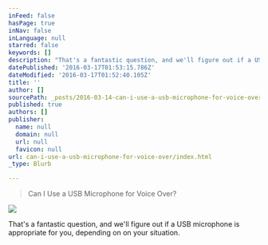 ```yaml
---
inFeed: false
hasPage: true
inNav: false
inLanguage: null
starred: false
keywords: []
description: "That's a fantastic question, and we'll figure out if a USB microphone is appropriate for you, depending on on your situation.\_"
datePublished: '2016-03-17T01:53:15.786Z'
dateModified: '2016-03-17T01:52:40.105Z'
title: ''
author: []
sourcePath: _posts/2016-03-14-can-i-use-a-usb-microphone-for-voice-over.md
published: true
authors: []
publisher:
  name: null
  domain: null
  url: null
  favicon: null
url: can-i-use-a-usb-microphone-for-voice-over/index.html
_type: Blurb

---
```

> Can I Use a USB Microphone for Voice Over?

![](https://s3-us-west-2.amazonaws.com/the-grid-img/p/58bbcb4453dc31156ee66e0cb4478046f84af12f.jpg)

That's a fantastic question, and we'll figure out if a USB microphone is appropriate for you, depending on on your situation.